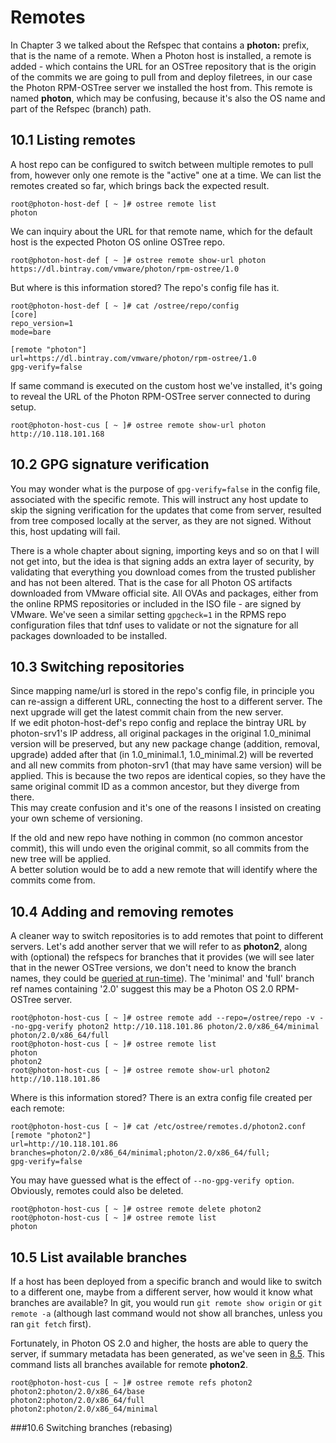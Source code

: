 # Remotes

In Chapter 3 we talked about the Refspec that contains a **photon:** prefix, that is the name of a remote. When a Photon host is installed, a remote is added - which contains the URL for an OSTree repository that is the origin of the commits we are going to pull from and deploy filetrees, in our case the Photon RPM-OSTree server we installed the host from. This remote is named **photon**, which may be confusing, because it's also the OS name and part of the Refspec (branch) path.

## 10.1 Listing remotes
A host repo can be configured to switch between multiple remotes to pull from, however only one remote is the "active" one at a time. We can list the remotes created so far, which brings back the expected result.
```
root@photon-host-def [ ~ ]# ostree remote list
photon
```
We can inquiry about the URL for that remote name, which for the default host is the expected Photon OS online OSTree repo.
```
root@photon-host-def [ ~ ]# ostree remote show-url photon
https://dl.bintray.com/vmware/photon/rpm-ostree/1.0
```
But where is this information stored? The repo's config file has it.
```
root@photon-host-def [ ~ ]# cat /ostree/repo/config 
[core]
repo_version=1
mode=bare

[remote "photon"]
url=https://dl.bintray.com/vmware/photon/rpm-ostree/1.0
gpg-verify=false
```

If same command is executed on the custom host we've installed, it's going to reveal the URL of the Photon RPM-OSTree server connected to during setup.
```
root@photon-host-cus [ ~ ]# ostree remote show-url photon
http://10.118.101.168
```

## 10.2 GPG signature verification
You may wonder what is the purpose of ```gpg-verify=false``` in the config file, associated with the specific remote. This will instruct any host update to skip the signing verification for the updates that come from server, resulted from tree composed locally at the server, as they are not signed. Without this, host updating will fail.  

There is a whole chapter about signing, importing keys and so on that I will not get into, but the idea is that signing adds an extra layer of security, by validating that everything you download comes from the trusted publisher and has not been altered. That is the case for all Photon OS artifacts downloaded from VMware official site. All OVAs and packages, either from the online RPMS repositories or included in the ISO file - are signed by VMware. We've seen a similar setting ```gpgcheck=1``` in the RPMS repo configuration files that tdnf uses to validate or not the signature for all packages downloaded to be installed.


## 10.3 Switching repositories
Since mapping name/url is stored in the repo's config file, in principle you can re-assign a different URL, connecting the host to a different server. The next upgrade will get the latest commit chain from the new server.   
If we edit photon-host-def's repo config and replace the bintray URL by photon-srv1's IP address, all original packages in the original 1.0_minimal version will be preserved, but any new package change (addition, removal, upgrade) added after that (in 1.0_minimal.1, 1.0_minimal.2) will be reverted and all new commits from photon-srv1 (that may have same version) will be applied. This is because the two repos are identical copies, so they have the same original commit ID as a common ancestor, but they diverge from there.  
This may create confusion and it's one of the reasons I insisted on creating your own scheme of versioning.
  
If the old and new repo have nothing in common (no common ancestor commit), this will undo even the original commit, so all commits from the new tree will be applied.  
A better solution would be to add a new remote that will identify where the commits come from.

## 10.4 Adding and removing remotes

A cleaner way to switch repositories is to add remotes that point to different servers. Let's add another server that we will refer to as **photon2**, along with (optional) the refspecs for branches that it provides (we will see later that in the newer OSTree versions, we don't need to know the branch names, they could be [queried at run-time](Photon-RPM-OSTree-10-Remotes.md#105-listing-available-branches)). The 'minimal' and 'full' branch ref names containing '2.0' suggest this may be a Photon OS 2.0 RPM-OSTree server. 
```
root@photon-host-cus [ ~ ]# ostree remote add --repo=/ostree/repo -v --no-gpg-verify photon2 http://10.118.101.86 photon/2.0/x86_64/minimal photon/2.0/x86_64/full
root@photon-host-cus [ ~ ]# ostree remote list
photon
photon2
root@photon-host-cus [ ~ ]# ostree remote show-url photon2
http://10.118.101.86
```
Where is this information stored? There is an extra config file created per each remote:
```
root@photon-host-cus [ ~ ]# cat /etc/ostree/remotes.d/photon2.conf 
[remote "photon2"]
url=http://10.118.101.86
branches=photon/2.0/x86_64/minimal;photon/2.0/x86_64/full;
gpg-verify=false
```
You may have guessed what is the effect of ```--no-gpg-verify option```.  
Obviously, remotes could also be deleted.
```
root@photon-host-cus [ ~ ]# ostree remote delete photon2
root@photon-host-cus [ ~ ]# ostree remote list
photon
```

## 10.5 List available branches
If a host has been deployed from a specific branch and would like to switch to a different one, maybe from a different server, how would it know what branches are available? In git, you would run ```git remote show origin``` or ```git remote -a``` (although last command would not show all branches, unless you ran ```git fetch``` first).  

Fortunately, in Photon OS 2.0 and higher, the hosts are able to query the server, if summary metadata has been generated, as we've seen in [8.5](Photon-RPM-OSTree:-8-File-oriented-server-operations.md#85-creating-summary-metadata).  This command lists all branches available for remote **photon2**.

```
root@photon-host-cus [ ~ ]# ostree remote refs photon2 
photon2:photon/2.0/x86_64/base
photon2:photon/2.0/x86_64/full
photon2:photon/2.0/x86_64/minimal
```

###10.6 Switching branches (rebasing)


